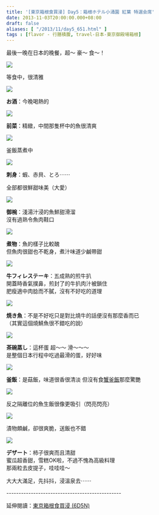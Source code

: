 ```yaml
---
title: '[東京箱根食買浸] Day5：箱根ホテル小涌園 紅葉 特選会席'
date: 2013-11-03T20:00:00.000+08:00
draft: false
aliases: [ "/2013/11/day5_651.html" ]
tags : [flavor - 行膳積腹, travel-日本-東京御殿場箱根]
---
```


最後一晚在日本的晚餐，超～ 豪～ 食～！  

![](/images/tokyo5d1.jpg)

等食中，很清雅

![](/images/tokyo5d2.jpg)

**お酒**：今晚喝熱的

![](/images/tokyo5d.jpg)

**前菜**：精緻，中間那隻杯中的魚很清爽

![](/images/tokyo5d3.jpg)

釜飯蒸煮中

![](/images/tokyo5d4.jpg)

**刺身**：蝦、赤貝、とろ⋯⋯

全部都很鮮甜味美（大愛）

![](/images/tokyo5d5.jpg)

**御椀**：淺湯汁浸的魚鮮甜滑溜  
沒有過熟令魚肉鞋口

![](/images/tokyo5d6.jpg)

**煮物**：魚的樣子比較醜  
但魚肉很甜也不乾身，煮汁味道少鹹帶甜

![](/images/tokyo5d7.jpg)

**牛フィレステーキ**：五成熟的煎牛扒  
開蓋時香氣撲鼻，煎封了的牛扒肉汁被鎖住  
肥瘦適中肉腍而不膩，沒有不好吃的道理

![](/images/tokyo5d8.jpg)

**焼き魚**：不是不好吃只是對比燒牛的話便沒有那麼香而已  
（其實這個燒鯖魚很不錯吃的說）

![](/images/tokyo5d9.jpg)

**茶碗蒸し**：這杯蛋 超～～ 滑～～～  
是整個日本行程中吃過最滑的蛋，好好味

![](/images/tokyo5d10.jpg)

**釜飯**：是菇飯，味道很香很清淡 
但沒有食[蟹釜飯](https://hidie.net/tokyo1b/l)那麼驚艷

![](/images/tokyo5d11.jpg)

反之隔離位的魚生飯很像更吸引（閃亮閃亮）

![](/images/tokyo5d12.jpg)

漬物頗鹹，卻很爽脆，送飯也不錯

![](/images/tokyo5d13.jpg)

**デザート**：柿子很爽而且清甜  
蜜瓜超香甜，雪糕OK啦，不過不愧為高級料理  
那兩粒去皮提子，哇哇哇～

  

  

大大大滿足，先抖抖，浸溫泉去⋯⋯  
  
\-----------------------------------------------  
  
延伸閱讀：[東京箱根食買浸 (6D5N)](https://hidie.net/tokyo6d5n/)
